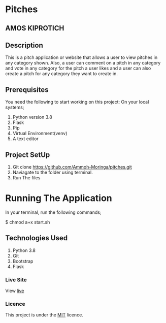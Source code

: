 # Pitches 

## AMOS KIPROTICH

## Description
This is a pitch application or website that allows a user to view pitches in any category shown. Also, a user can comment on a pitch in any category and vote in any category for the pitch a user likes and a user can also create a pitch for any category they want to create in.

## Prerequisites
You need the following to start working on this project: On your local systems;

1. Python version 3.8
2. Flask
3. Pip
4. Virtual Environment(venv)
5. A text editor 

## Project SetUp

1. Git clone  https://github.com/Ammoh-Moringa/pitches.git
2. Naviagate to the folder using terminal.
3. Run The files

# Running The Application
In your terminal, run the following commands;
 
 $ chmod a+x start.sh

## Technologies Used

1. Python 3.8
2. Git 
3. Bootstrap
4. Flask

### Live Site
View [live](https://pitches8.herokuapp.com/)
### Licence
This project is under the  [MIT](license) licence.
